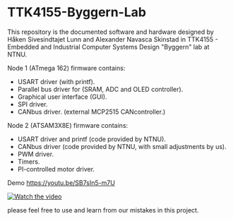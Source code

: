 # TTK4155-Byggern-Lab

This repository is the documented software and hardware designed by Håken Sivesindtajet Lunn and Alexander Navasca Skinstad in TTK4155 - Embedded and Industrial Computer Systems Design "Byggern" lab at NTNU.

Node 1 (ATmega 162) firmware contains:

- USART driver (with printf).
- Parallel bus driver for (SRAM, ADC and OLED controller).
- Graphical user interface (GUI).
- SPI driver.
- CANbus driver. (external MCP2515 CANcontroller.)

Node 2 (ATSAM3X8E) firmware contains:

- USART driver and printf (code provided by NTNU).
- CANbus driver (code provided by NTNU, with small adjustments by us).
- PWM driver.
- Timers.
- PI-controlled motor driver.

Demo https://youtu.be/SB7sIn5-m7U

[![Watch the video](https://imgur.com/a/fBztK4z)](https://youtu.be/SB7sIn5-m7U)

please feel free to use and learn from our mistakes in this project.
